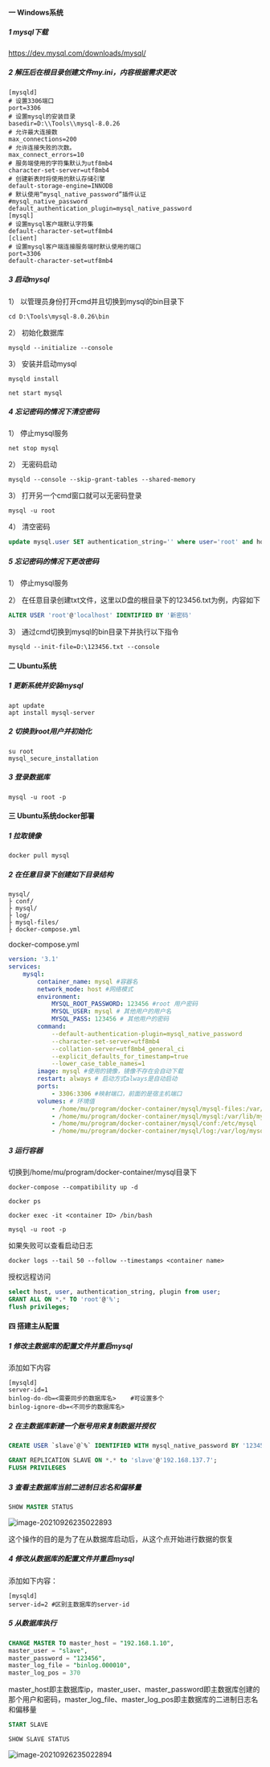 #### 一  Windows系统

##### 1 mysql下载

https://dev.mysql.com/downloads/mysql/

##### 2 解压后在根目录创建文件my.ini，内容根据需求更改

```
[mysqld]
# 设置3306端口
port=3306
# 设置mysql的安装目录
basedir=D:\\Tools\\mysql-8.0.26
# 允许最大连接数
max_connections=200
# 允许连接失败的次数。
max_connect_errors=10
# 服务端使用的字符集默认为utf8mb4
character-set-server=utf8mb4
# 创建新表时将使用的默认存储引擎
default-storage-engine=INNODB
# 默认使用“mysql_native_password”插件认证
#mysql_native_password
default_authentication_plugin=mysql_native_password
[mysql]
# 设置mysql客户端默认字符集
default-character-set=utf8mb4
[client]
# 设置mysql客户端连接服务端时默认使用的端口
port=3306
default-character-set=utf8mb4
```

##### 3 启动mysql

1） 以管理员身份打开cmd并且切换到mysql的bin目录下

```shell
cd D:\Tools\mysql-8.0.26\bin
```

2） 初始化数据库

```shell
mysqld --initialize --console
```

3） 安装并启动mysql

```shell
mysqld install
```

```shell
net start mysql
```

##### 4 忘记密码的情况下清空密码

1） 停止mysql服务

```shell
net stop mysql
```

2） 无密码启动

```shell
mysqld --console --skip-grant-tables --shared-memory
```

3） 打开另一个cmd窗口就可以无密码登录

```shell
mysql -u root
```

4） 清空密码

```sql
update mysql.user SET authentication_string='' where user='root' and host='localhost'
```

##### 5 忘记密码的情况下更改密码

1） 停止mysql服务

2） 在任意目录创建txt文件，这里以D盘的根目录下的123456.txt为例，内容如下

```sql
ALTER USER 'root'@'localhost' IDENTIFIED BY '新密码'
```

3） 通过cmd切换到mysql的bin目录下并执行以下指令

```
mysqld --init-file=D:\123456.txt --console
```

#### 二 Ubuntu系统

##### 1 更新系统并安装mysql

```shell
apt update
apt install mysql-server
```

##### 2 切换到root用户并初始化

```shell
su root
mysql_secure_installation
```

##### 3 登录数据库

```shell
mysql -u root -p
```

#### 三 Ubuntu系统docker部署

##### 1 拉取镜像

```shell
docker pull mysql
```

##### 2 在任意目录下创建如下目录结构

```
mysql/
├ conf/
├ mysql/
├ log/
├ mysql-files/
├ docker-compose.yml
```

docker-compose.yml

```yaml
version: '3.1'
services:
    mysql:
        container_name: mysql #容器名
        network_mode: host #网络模式
        environment:
            MYSQL_ROOT_PASSWORD: 123456 #root 用户密码
            MYSQL_USER: mysql # 其他用户的用户名
            MYSQL_PASS: 123456 # 其他用户的密码
        command:
            --default-authentication-plugin=mysql_native_password
            --character-set-server=utf8mb4
            --collation-server=utf8mb4_general_ci
            --explicit_defaults_for_timestamp=true
            --lower_case_table_names=1
        image: mysql #使用的镜像，镜像不存在会自动下载
        restart: always # 启动方式always是自动启动
        ports:
            - 3306:3306 #映射端口，前面的是宿主机端口
        volumes: # 环境值
         	- /home/mu/program/docker-container/mysql/mysql-files:/var/lib/mysql-files
            - /home/mu/program/docker-container/mysql/mysql:/var/lib/mysql
            - /home/mu/program/docker-container/mysql/conf:/etc/mysql
            - /home/mu/program/docker-container/mysql/log:/var/log/mysql
```

##### 3 运行容器

切换到/home/mu/program/docker-container/mysql目录下

```shell
docker-compose --compatibility up -d
```

```shell
docker ps
```

```shell
docker exec -it <container ID> /bin/bash
```

```shell
mysql -u root -p
```

如果失败可以查看启动日志

```shell
docker logs --tail 50 --follow --timestamps <container name>
```

授权远程访问

```sql
select host, user, authentication_string, plugin from user;
GRANT ALL ON *.* TO 'root'@'%';
flush privileges;
```

#### 四 搭建主从配置

##### 1 修改主数据库的配置文件并重启mysql

添加如下内容

```
[mysqld]
server-id=1
binlog-do-db=<需要同步的数据库名>	#可设置多个
binlog-ignore-db=<不同步的数据库名>
```

##### 2 在主数据库新建一个账号用来复制数据并授权

```sql
CREATE USER `slave`@`%` IDENTIFIED WITH mysql_native_password BY '123456'
```

```sql
GRANT REPLICATION SLAVE ON *.* to 'slave'@'192.168.137.7';
FLUSH PRIVILEGES
```

##### 3 查看主数据库当前二进制日志名和偏移量

```sql
SHOW MASTER STATUS
```

![image-20210926235022893](https://gitee.com/k864197/img/raw/master/mysql_install_1.png)

这个操作的目的是为了在从数据库启动后，从这个点开始进行数据的恢复

##### 4 修改从数据库的配置文件并重启mysql

添加如下内容：

```
[mysqld]
server-id=2	#区别主数据库的server-id
```

##### 5 从数据库执行

```sql
CHANGE MASTER TO master_host = "192.168.1.10",
master_user = "slave",
master_password = "123456",
master_log_file = "binlog.000010",
master_log_pos = 370
```

master_host即主数据库ip，master_user、master_password即主数据库创建的那个用户和密码，master_log_file、master_log_pos即主数据库的二进制日志名和偏移量

```sql
START SLAVE
```

```sql
SHOW SLAVE STATUS
```

![image-20210926235022894](https://gitee.com/k864197/img/raw/master/mysql_install_2.png)

